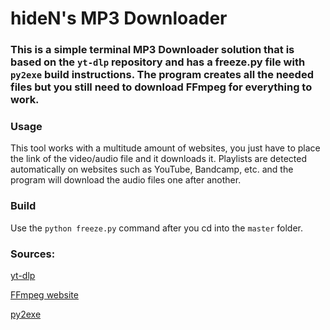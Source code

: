 # hideN's MP3 Downloader
### This is a simple terminal MP3 Downloader solution that is based on the `yt-dlp` repository and has a freeze.py file with `py2exe` build instructions. The program creates all the needed files but you still need to download FFmpeg for everything to work.

### Usage
This tool works with a multitude amount of websites, you just have to place the link of the video/audio file and it downloads it.
Playlists are detected automatically on websites such as YouTube, Bandcamp, etc. and the program will download the audio files one after another.
### Build

Use the `python freeze.py` command after you cd into the `master` folder.

### Sources:

[yt-dlp](https://github.com/yt-dlp/yt-dlp)

[FFmpeg website](https://ffmpeg.org/)

[py2exe](https://github.com/py2exe/py2exe)
